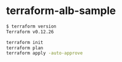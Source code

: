 # terraform-alb-sample

```sh
$ terraform version
Terraform v0.12.26
```

```sh
terraform init
terraform plan
terraform apply -auto-approve
```
